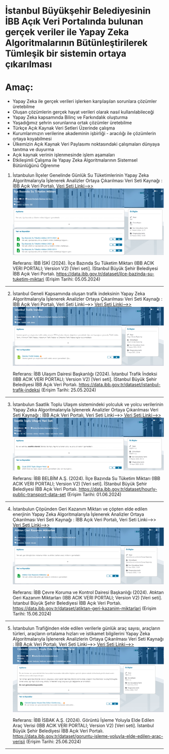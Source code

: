 # İstanbul Büyükşehir Belediyesinin İBB Açık Veri Portalında bulunan gerçek veriler ile Yapay Zeka Algoritmalarının Bütünleştirilerek Tümleşik bir sistemin ortaya çıkarılması

# Amaç: 

* Yapay Zeka ile gerçek verileri işlerken karşılaşılan sorunlara çözümler üretebilme
* Oluşan çözümlerin gerçek hayat verileri olarak nasıl kullanılabileceği
* Yapay Zeka kapsamında Bilinç ve Farkındalık oluşturma
* Yaşadığımız şehrin sorunlarına ortak çözümler üretebilme
* Türkçe Açık Kaynak Veri Setleri Üzerinde çalışma
* Kurumlarımızın verilerine akademinin işbirliği - aracılığı ile çözümlerin ortaya koyabilmesi
* Ülkemizin Açık Kaynak Veri Paylasımı noktasındaki çalışmaları dünyaya tanıtma ve duyurma
* Açık kaynak verinin işlenmesinde işlem aşamaları
* Etkileşimli Çalışma ile Yapay Zeka Algoritmalarının Sistemsel Bütünlüğünü Öğrenme



1. İstanbulun İlçeler Genelinde Günlük Su Tüketimlerinin Yapay Zeka Algoritmalarıyla İşlenerek Analizler Ortaya Çıkarılması
    Veri Seti Kaynağı : İBB Açık Veri Portalı,  [Veri Seti Linki-->>](https://data.ibb.gov.tr/dataset/ilce-bazinda-su-tuketim-miktari)
    ![alternatif metin](https://github.com/acetinkaya/yapayzeka/blob/main/2024-Istanbul-Su.png)

   Referans: İBB İSKİ (2024). İlçe Bazında Su Tüketim Miktarı (IBB ACIK VERI PORTALI; Version V2) [Veri seti]. İStanbul Büyük Şehir Belediyesi İBB Açık Veri Portalı. https://data.ibb.gov.tr/dataset/ilce-bazinda-su-tuketim-miktari (Erişim Tarihi: 05.05.2024)

---------------------------------------------------------------------------------------------------------------------------------------------------------------------------------------------------------------------------------------------

2. İstanbul Geneli Kapsamında oluşan trafik indeksinin Yapay Zeka Algoritmalarıyla İşlenerek Analizler Ortaya Çıkarılması
   Veri Seti Kaynağı : İBB Açık Veri Portalı, Veri Seti Linki-->> [Veri Seti Linki-->>](https://data.ibb.gov.tr/dataset/istanbul-trafik-indeksi)
   ![alternatif metin](https://github.com/acetinkaya/yapayzeka/blob/main/2024-Istanbul-Trafik.png)

   Referans: İBB Ulaşım Dairesi Başkanlığı (2024). İstanbul Trafik İndeksi (IBB ACIK VERI PORTALI; Version V2) [Veri seti]. İStanbul Büyük Şehir Belediyesi İBB Açık Veri Portalı. https://data.ibb.gov.tr/dataset/istanbul-trafik-indeksi (Erişim Tarihi: 25.05.2024)

---------------------------------------------------------------------------------------------------------------------------------------------------------------------------------------------------------------------------------------------

3. İstanbulun Saatlik Toplu Ulaşım sistemindeki yolculuk ve yolcu verilerinin Yapay Zeka Algoritmalarıyla İşlenerek Analizler Ortaya Çıkarılması
    Veri Seti Kaynağı : İBB Açık Veri Portalı, Veri Seti Linki-->> [Veri Seti Linki-->>](https://data.ibb.gov.tr/dataset/hourly-public-transport-data-set)
    ![alternatif metin](https://github.com/acetinkaya/yapayzeka/blob/main/2024-Istanbul-TopluTasima.png)

   Referans: İBB BELBİM A.Ş. (2024). İlçe Bazında Su Tüketim Miktarı (IBB ACIK VERI PORTALI; Version V2) [Veri seti]. İStanbul Büyük Şehir Belediyesi İBB Açık Veri Portalı. https://data.ibb.gov.tr/dataset/hourly-public-transport-data-set (Erişim Tarihi: 01.06.2024)

---------------------------------------------------------------------------------------------------------------------------------------------------------------------------------------------------------------------------------------------

4. İstanbulun Çöpünden Geri Kazanım Miktarı ve çöpten elde edilen enerjinin Yapay Zeka Algoritmalarıyla İşlenerek Analizler Ortaya Çıkarılması
    Veri Seti Kaynağı : İBB Açık Veri Portalı, Veri Seti Linki-->> [Veri Seti Linki-->>](https://data.ibb.gov.tr/dataset/atiktan-geri-kazanim-miktarlari)
    ![alternatif metin](https://github.com/acetinkaya/yapayzeka/blob/main/2024-Istanbul-Cop.png)

   Referans: İBB Çevre Koruma ve Kontrol Dairesi Başkanlığı (2024). Atıktan Geri Kazanım Miktarları (IBB ACIK VERI PORTALI; Version V2) [Veri seti]. İstanbul Büyük Şehir Belediyesi İBB Açık Veri Portalı. https://data.ibb.gov.tr/dataset/atiktan-geri-kazanim-miktarlari (Erişim Tarihi: 15.06.2024)

---------------------------------------------------------------------------------------------------------------------------------------------------------------------------------------------------------------------------------------------

5. İstanbulun Trafiğinden elde edilen verilerle günlük araç sayısı, araçların türleri, araçların ortalama hızları ve istikamet bilgilerini Yapay Zeka Algoritmalarıyla İşlenerek Analizlerin Ortaya Çıkarılması
    Veri Seti Kaynağı : İBB Açık Veri Portalı, Veri Seti Linki-->> [Veri Seti Linki-->>](https://data.ibb.gov.tr/dataset/goruntu-isleme-yoluyla-elde-edilen-arac-verisii)
    ![alternatif metin](https://github.com/acetinkaya/yapayzeka/blob/main/2024-Istanbul-AracSayisi.png)

   Referans: İBB İSBAK A.Ş. (2024). Görüntü İşleme Yoluyla Elde Edilen Araç Verisi (IBB ACIK VERI PORTALI; Version V2) [Veri seti]. İstanbul Büyük Şehir Belediyesi İBB Açık Veri Portalı. https://data.ibb.gov.tr/dataset/goruntu-isleme-yoluyla-elde-edilen-arac-verisii (Erişim Tarihi: 25.06.2024)

---------------------------------------------------------------------------------------------------------------------------------------------------------------------------------------------------------------------------------------------
   
